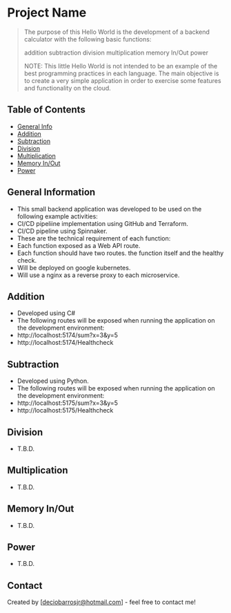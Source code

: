 # Project Name
> The purpose of this Hello World is the development of a backend calculator with the following basic functions:
>
>	addition
>	subtraction
>	division 
>	multiplication
>	memory In/Out
>	power
>
> NOTE: This little Hello World is not intended to be an example of the best programming practices in each language. The main objective is to create a very simple 
>       application in order to exercise some features and functionality on the cloud.


## Table of Contents
* [General Info](#general-information)
* [Addition](#technologies-used)
* [Subtraction](#features)
* [Division](#screenshots)
* [Multiplication](#setup)
* [Memory In/Out](#usage)
* [Power](#project-status)



## General Information
- This small backend application was developed to be used on the following example activities:
-   CI/CD pipeliine implementation using GitHub and Terraform.
-   CI/CD pipeline using Spinnaker.
- These are the technical requirement of each function:
-   Each function exposed as a Web API route.
-   Each function should have two routes. the function itself and the healthy check.
-   Will be deployed on google kubernetes.
-   Will use a nginx as a reverse proxy to each microservice.   


## Addition
- Developed using C#
- The following routes will be exposed when running the application on the development environment:
-   http://localhost:5174/sum?x=3&y=5
-   http://localhost:5174/Healthcheck


## Subtraction
- Developed using Python.
- The following routes will be exposed when running the application on the development environment:
-   http://localhost:5175/sum?x=3&y=5
-   http://localhost:5175/Healthcheck


## Division
- T.B.D.


## Multiplication
- T.B.D.


## Memory In/Out
- T.B.D.


## Power
- T.B.D.



## Contact
Created by [deciobarrosjr@hotmail.com] - feel free to contact me!

